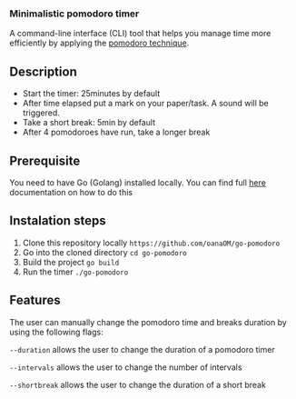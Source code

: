 ### Minimalistic pomodoro timer

A command-line interface (CLI) tool that helps you manage time more efficiently by applying the [pomodoro technique][pomodoro technique].

## Description

- Start the timer: 25minutes by default
- After time elapsed put a mark on your paper/task. A sound will be triggered.
- Take a short break: 5min by default
- After 4 pomodoroes have run, take a longer break

## Prerequisite

You need to have Go (Golang) installed locally. You can find full [here][go_instaltion] documentation on how to do this

## Instalation steps

1. Clone this repository locally `https://github.com/oanaOM/go-pomodoro`
2. Go into the cloned directory `cd go-pomodoro`
3. Build the project `go build`
4. Run the timer `./go-pomodoro`


## Features
The user can manually change the pomodoro time and breaks duration by using the following flags:

`--duration` allows the user to change the duration of a pomodoro timer 

`--intervals` allows the user to change the number of intervals

`--shortbreak` allows the user to change the duration of a short break


[pomodoro technique]: (https://en.wikipedia.org/wiki/Pomodoro_Technique)
[go_instaltion]: (https://golang.org/doc/install)
